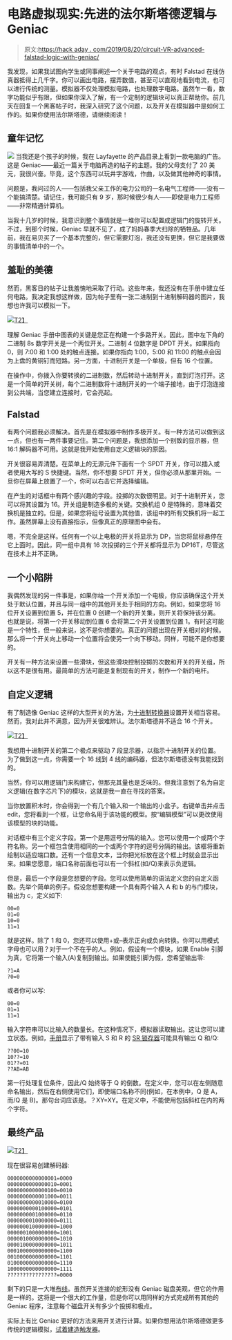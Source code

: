 # 电路虚拟现实:先进的法尔斯塔德逻辑与 Geniac

> 原文:[https://hack aday . com/2019/08/20/circuit-VR-advanced-falstad-logic-with-geniac/](https://hackaday.com/2019/08/20/circuit-vr-advanced-falstad-logic-with-geniac/)

我发现，如果我试图向学生或同事阐述一个关于电路的观点，有时 Falstad 在线仿真器抵得上几千字。你可以画出电路，摆弄数值，甚至可以直观地看到电流，也可以进行传统的测量。模拟器不仅处理模拟电路，也处理数字电路。虽然乍一看，数字功能似乎有限，但如果你深入了解，有一个定制的逻辑块可以真正帮助你。前几天在回复一个黑客帖子时，我深入研究了这个问题，以及开关在模拟器中是如何工作的。如果你使用法尔斯塔德，请继续阅读！

## 童年记忆

[![](../Images/b68cea473df4f0aaa9a46dc770322ff5.png)](https://hackaday.com/wp-content/uploads/2019/08/brain.png) 当我还是个孩子的时候，我在 Layfayette 的产品目录上看到一款电脑的广告。这是 Geniac——最近一篇关于电脑再造的帖子的主题。我的父母支付了 20 美元，我很兴奋。毕竟，这个东西可以玩井字游戏，作曲，以及做其他神奇的事情。

问题是，我问过的人——包括我父亲工作的电力公司的一名电气工程师——没有一个能搞清楚。请记住，我可能只有 9 岁，那时候很少有人——即使是电力工程师——非常精通计算机。

当我十几岁的时候，我意识到整个事情就是一堆你可以配置成逻辑门的旋转开关。不过，到那个时候，Geniac 早就不见了，成了妈妈春季大扫除的牺牲品。几年前，我在易贝买了一个基本完整的，但它需要灯泡，我还没有更换，但它是我要做的事情清单中的一个。

## 羞耻的美德

然而，黑客日的帖子让我羞愧地采取了行动。这些年来，我还没有在手册中建立任何电路。我决定我想这样做，因为帖子里有一张二进制到十进制解码器的图片，我想也许我可以模拟一下。

[![](../Images/c5a1c0961b5bf3ec200f7701f057e9a7.png)T2】](https://hackaday.com/wp-content/uploads/2019/08/geniac_detail.png)

理解 Geniac 手册中图表的关键是您正在构建一个多路开关。因此，图中左下角的二进制 8s 数字开关是一个两位开关。二进制 4 位数字是 DPDT 开关。如果指向 0，则 7:00 和 1:00 处的触点连接。如果你指向 1:00，5:00 和 11:00 的触点会因为上盘的黄铜钉而短路。另一方面，十进制开关是一个单极，但有 16 个位置。

在操作中，你拨入你要转换的二进制数，然后转动十进制开关，直到灯泡打开。这是一个简单的开关树，每个二进制数将十进制开关的一个端子接地，由于灯泡连接到公共端，当您建立连接时，它会亮起。

## Falstad

有两个问题我必须解决。首先是在模拟器中制作多极开关。有一种方法可以做到这一点，但也有一两件事要记住。第二个问题是，我想添加一个别致的显示器，但 16:1 解码器不可用。这就是我开始使用自定义逻辑块的原因。

开关很容易弄清楚。在菜单上的无源元件下面有一个 SPDT 开关，你可以插入或者使用大写的 S 快捷键。当然，你不想要 SPDT 开关，但你必须从那里开始。一旦你在屏幕上放置了一个，你可以右击它并选择编辑。

在产生的对话框中有两个感兴趣的字段。投掷的次数很明显。对于十进制开关，您可以将其设置为 16。开关组是制造多极的关键。交换机组 0 是特殊的，意味着交换机是独立的。但是，如果您将组号设置为其他值，该组中的所有交换机将一起工作。虽然屏幕上没有直接指示，但像真正的原理图中会有。

嗯，不完全是这样。任何有一个以上电极的开关将显示为 DP，当您将鼠标悬停在它上面时。因此，同一组中具有 16 次投掷的三个开关都将显示为 DP16T，尽管这在技术上并不正确。

## 一个小陷阱

我偶然发现的另一件事是，如果你给一个开关添加一个电极，你应该确保这个开关处于默认位置，并且与同一组中的其他开关处于相同的方向。例如，如果您将 16 位开关设置到位置 5，并在位置 0 创建一个新的开关集，则开关将保持该分离。也就是说，将第一个开关移动到位置 6 会将第二个开关设置到位置 1。有时这可能是一个特性，但一般来说，这不是你想要的。真正的问题出现在开关相对的时候。那么将一个开关向上移动一个位置将会使另一个向下移动。同样，可能不是你想要的。

开关有一种方法来设置一些滑块，但这些滑块控制投掷的次数和开关的开关组，所以这不是很有用。最简单的方法可能是复制现有的开关，制作一个新的电杆。

## 自定义逻辑

有了制造像 Geniac 这样的大型开关的方法，为[十进制转换器](http://tinyurl.com/yxcm2ecr)设置开关相当容易。然而，我对此并不满意，因为开关很难辨认。法尔斯塔德并不适合 16 个开关。

[![](../Images/43636fb154e65124c30e052f39457581.png)T2】](https://hackaday.com/wp-content/uploads/2019/08/comp1.png)

我想用十进制开关的第二个极点来驱动 7 段显示器，以指示十进制开关的位置。为了做到这一点，你需要一个 16 线到 4 线的编码器，但法尔斯塔德没有我能找到的。

当然，你可以用逻辑门来构建它，但那充其量也是乏味的。但我注意到了名为自定义逻辑(在数字芯片下)的模块，这就是我一直在寻找的答案。

当你放置积木时，你会得到一个有几个输入和一个输出的小盒子。右键单击并点击 edit，您将看到一个框，让您命名用于该功能的模型。按“编辑模型”可以更改使用该模型的块的功能。

对话框中有三个定义字段。第一个是用逗号分隔的输入。您可以使用一个或两个字符名称。另一个框包含使用相同的一个或两个字符的逗号分隔的输出。该框将重新绘制以适应端口数。还有一个信息文本，当你把光标放在这个框上时就会显示出来。如果您愿意，端口名称前面也可以有一个斜杠(如/Q)来表示负逻辑。

但是，最后一个字段是您想要的字段。您可以使用简单的语法定义您的自定义函数。先举个简单的例子。假设您想要构建一个具有两个输入 A 和 b 的与门模块，输出为 c，定义如下:

```
00=0
01=0
10=0
11=1
```

就是这样。除了 1 和 0，您还可以使用+或–表示正向或负向转换。你可以用模式字母也可以用？对于一个不在乎的人。例如，假设有一个模块，如果 Enable 引脚为真，它将第一个输入(A)复制到输出。如果使能引脚为假，您希望输出零:

```
?1=A
?0=0
```

或者你可以写:

```
00=0
01=1
11=1
```

输入字符串可以比输入的数量长。在这种情况下，模拟器读取输出。这让您可以建立状态。例如，[手册](https://www.falstad.com/circuit/customlogic.html)显示了带有输入 S 和 R 的 [SR 锁存器](http://tinyurl.com/y27kqgku)可能具有输出 Q 和/Q:

```
??00=10
10??=10
01??=01
??AB=AB
```

第一行处理复位条件，因此/Q 始终等于 Q 的倒数。在定义中，您可以在左侧随意命名输出，然后在右侧使用它们，即使端口名称不同(例如，在本例中，Q 是 A，而/Q 是 B)。那句台词应该是。？XY=XY。在定义中，不能使用包括斜杠在内的两个字符。

## 最终产品

[![](../Images/1f759bb5c457d27c1d44b2d7b7fa806d.png)T2】](https://hackaday.com/wp-content/uploads/2019/08/circuit.png)

现在很容易创建解码器:

```
0000000000000001=0000
0000000000000010=0001
0000000000000100=0010
0000000000001000=0011
0000000000010000=0100
0000000000100000=0101
0000000001000000=0110
0000000010000000=0111
0000000100000000=1000
0000001000000000=1001
0000010000000000=1010
0000100000000000=1011
0001000000000000=1100
0010000000000000=1101
0100000000000000=1110
1000000000000000=1111
????????????????=0000
```

剩下的只是一大堆[布线](http://tinyurl.com/y33yfvzz)。虽然开关连接的蛇形没有 Geniac 磁盘美观，但它的作用是一样的。这将是一个很大的工作量，但是你可以用同样的方式完成所有其他的 Geniac 程序，注意每个磁盘开关有多少个投掷和极点。

实际上有比 Geniac 更好的方法来用开关进行计算。如果你想用法尔斯塔德做更多传统的逻辑模拟，[试着建造触发器](https://hackaday.com/2015/09/23/learn-flip-flops-with-simulation/)。
